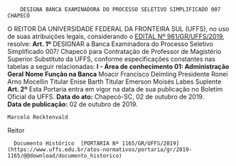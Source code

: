         DESIGNA BANCA EXAMINADORA DO PROCESSO SELETIVO SIMPLIFICADO 007 CHAPECÓ  

 O REITOR DA UNIVERSIDADE FEDERAL DA FRONTEIRA SUL (UFFS), no uso de suas atribuições legais, considerando o [EDITAL Nº 961/GR/UFFS/2019](https://www.uffs.edu.br/atos-normativos/edital/gr/2019-0961), resolve:   **Art. 1º**  DESIGNAR a Banca Examinadora do Processo Seletivo Simplificado 007/ Chapecó para Contratação de Professor de Magistério Superior Substituto da UFFS, conforme especificações constantes nas tabelas a seguir relacionadas: **I - Área de conhecimento 01: Administração Geral**     **Nome**   **Função na Banca**     Moacir Francisco Deimling   Presidente     Ronei Arno Mocellin   Titular     Enise Barth   Titular     Emerson Moisés Labes   Suplente       **Art. 2º**  Esta Portaria entra em vigor na data de sua publicação no Boletim Oficial da UFFS.        **Data do ato:** Chapecó-SC, 02 de outubro de 2019.   
 **Data de publicação:**  02 de outubro de 2019. 

    Marcelo Recktenvald   
 Reitor 

      Documento Histórico  [PORTARIA Nº 1165/GR/UFFS/2019](https://www.uffs.edu.br/atos-normativos/portaria/gr/2019-1165/@@download/documento_historico)     
      